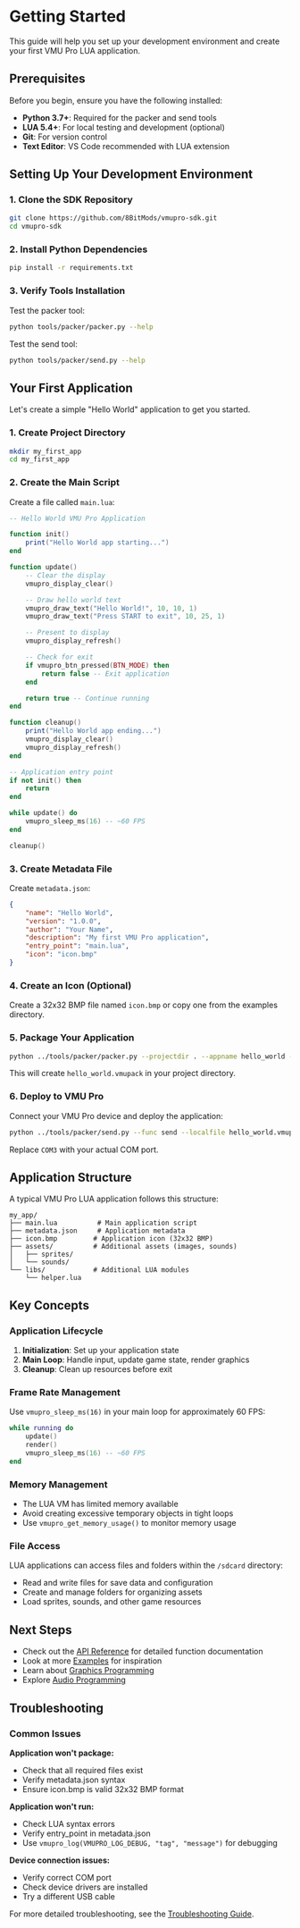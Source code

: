 # Getting Started

This guide will help you set up your development environment and create your first VMU Pro LUA application.

## Prerequisites

Before you begin, ensure you have the following installed:

- **Python 3.7+**: Required for the packer and send tools
- **LUA 5.4+**: For local testing and development (optional)
- **Git**: For version control
- **Text Editor**: VS Code recommended with LUA extension

## Setting Up Your Development Environment

### 1. Clone the SDK Repository

```bash
git clone https://github.com/8BitMods/vmupro-sdk.git
cd vmupro-sdk
```

### 2. Install Python Dependencies

```bash
pip install -r requirements.txt
```

### 3. Verify Tools Installation

Test the packer tool:

```bash
python tools/packer/packer.py --help
```

Test the send tool:

```bash
python tools/packer/send.py --help
```

## Your First Application

Let's create a simple "Hello World" application to get you started.

### 1. Create Project Directory

```bash
mkdir my_first_app
cd my_first_app
```

### 2. Create the Main Script

Create a file called `main.lua`:

```lua
-- Hello World VMU Pro Application

function init()
    print("Hello World app starting...")
end

function update()
    -- Clear the display
    vmupro_display_clear()

    -- Draw hello world text
    vmupro_draw_text("Hello World!", 10, 10, 1)
    vmupro_draw_text("Press START to exit", 10, 25, 1)

    -- Present to display
    vmupro_display_refresh()

    -- Check for exit
    if vmupro_btn_pressed(BTN_MODE) then
        return false -- Exit application
    end

    return true -- Continue running
end

function cleanup()
    print("Hello World app ending...")
    vmupro_display_clear()
    vmupro_display_refresh()
end

-- Application entry point
if not init() then
    return
end

while update() do
    vmupro_sleep_ms(16) -- ~60 FPS
end

cleanup()
```

### 3. Create Metadata File

Create `metadata.json`:

```json
{
    "name": "Hello World",
    "version": "1.0.0",
    "author": "Your Name",
    "description": "My first VMU Pro application",
    "entry_point": "main.lua",
    "icon": "icon.bmp"
}
```

### 4. Create an Icon (Optional)

Create a 32x32 BMP file named `icon.bmp` or copy one from the examples directory.

### 5. Package Your Application

```bash
python ../tools/packer/packer.py --projectdir . --appname hello_world --meta metadata.json --icon icon.bmp
```

This will create `hello_world.vmupack` in your project directory.

### 6. Deploy to VMU Pro

Connect your VMU Pro device and deploy the application:

```bash
python ../tools/packer/send.py --func send --localfile hello_world.vmupack --remotefile apps/hello_world.vmupack --comport COM3
```

Replace `COM3` with your actual COM port.

## Application Structure

A typical VMU Pro LUA application follows this structure:

```
my_app/
├── main.lua          # Main application script
├── metadata.json     # Application metadata
├── icon.bmp         # Application icon (32x32 BMP)
├── assets/          # Additional assets (images, sounds)
│   ├── sprites/
│   └── sounds/
└── libs/            # Additional LUA modules
    └── helper.lua
```

## Key Concepts

### Application Lifecycle

1. **Initialization**: Set up your application state
2. **Main Loop**: Handle input, update game state, render graphics
3. **Cleanup**: Clean up resources before exit

### Frame Rate Management

Use `vmupro_sleep_ms(16)` in your main loop for approximately 60 FPS:

```lua
while running do
    update()
    render()
    vmupro_sleep_ms(16) -- ~60 FPS
end
```

### Memory Management

- The LUA VM has limited memory available
- Avoid creating excessive temporary objects in tight loops
- Use `vmupro_get_memory_usage()` to monitor memory usage

### File Access

LUA applications can access files and folders within the `/sdcard` directory:

- Read and write files for save data and configuration
- Create and manage folders for organizing assets
- Load sprites, sounds, and other game resources

## Next Steps

- Check out the [API Reference](api/graphics.md) for detailed function documentation
- Look at more [Examples](examples/hello-world.md) for inspiration
- Learn about [Graphics Programming](guides/graphics-guide.md)
- Explore [Audio Programming](guides/audio-guide.md)

## Troubleshooting

### Common Issues

**Application won't package:**
- Check that all required files exist
- Verify metadata.json syntax
- Ensure icon.bmp is valid 32x32 BMP format

**Application won't run:**
- Check LUA syntax errors
- Verify entry_point in metadata.json
- Use `vmupro_log(VMUPRO_LOG_DEBUG, "tag", "message")` for debugging

**Device connection issues:**
- Verify correct COM port
- Check device drivers are installed
- Try a different USB cable

For more detailed troubleshooting, see the [Troubleshooting Guide](advanced/troubleshooting.md).